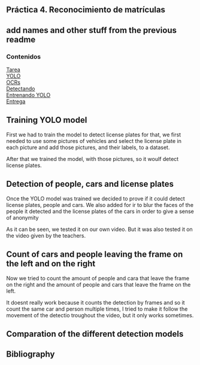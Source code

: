 ## Práctica 4. Reconocimiento de matrículas

## add names and other stuff from the previous readme

### Contenidos

[Tarea](#41-aspectos-cubiertos)  
[YOLO](#42-yolo)  
[OCRs](#43-ocrs)  
[Detectando](#44-detectando-desde-muestro-codigo)  
[Entrenando YOLO](#45-entrenando-yolo)  
[Entrega](#46-entrega)

<!--[YOLOv7](#52-yolov7)  -->


## Training YOLO model

First we had to train the model to detect license plates for that, we first needed to use some pictures of vehicles and select the license plate in each picture and add those pictures, and their labels, to a dataset. 

After that we trained the model, with those pictures, so it woulf detect license plates. 

## Detection of people, cars and license plates 
Once the YOLO model was trained we decided to prove if it could detect license plates, people and cars. We also added for ir to blur the faces of the people it detected and the license plates of the cars in order to give a sense of anonymity 


<!-- Picture of our video with the blurs -->

As it can be seen, we tested it on our own video. But it was also tested it on the video given by the teachers.


<!-- Picture of the test video with the blurs -->

## Count of cars and people leaving the frame on the left and on the right 
Now we tried to count the amount of people and cara that leave the frame on the right and the amount of people and cars that leave the frame on the left. 

It doesnt really work because it counts the detection  by frames and so it count the same car and person multiple times, I tried to make it follow the movement of the detectio  troughout the video, but it only works sometimes.

<!-- picture -->

## Comparation of the different detection models


## Bibliography